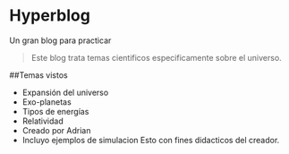 # Hyperblog
Un gran blog para practicar
 >Este blog trata temas cientificos especificamente sobre el universo.

##Temas vistos
* Expansión del universo
* Exo-planetas
* Tipos de energías
* Relatividad
* Creado por Adrian
* Incluyo ejemplos de simulacion 
Esto con fines didacticos del creador.